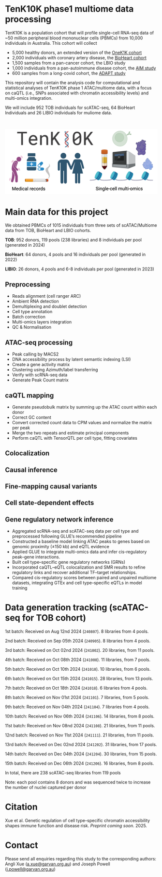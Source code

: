 # TenK10K phase1 multiome data processing

TenK10K is a population cohort that will profile single-cell RNA-seq data of ~50 million peripheral blood mononuclear cells (PBMCs) from 10,000 individuals in Australia. This cohort will collect
- 5,000 healthy donors, an extended version of the [OneK1K cohort](https://www.science.org/doi/10.1126/science.abf3041)
- 2,000 individuals with coronary artery disease, the [BioHeart cohort](https://bmjopen.bmj.com/content/9/9/e028649)
- 1,500 samples from a pan-cancer cohort, the LBIO study
- 1,000 individuals from a pan-autoimmune disease cohort, the [AIM study](https://bmjopen.bmj.com/content/11/2/e042493.long)
- 600 samples from a long-covid cohort, the [ADAPT study](https://www.svhs.org.au/research-education/participating-in-research-trials/adapt-study)

<!-- potentially also from [HOPE Research Program](https://www.garvan.org.au/research/collaboration/hope-research) -->
This repository will contain the analysis code for computational and statistical analyses of TenK10K phase 1 ATAC/multiome data, with a focus on caQTL (i.e., SNPs associated with chromatin accessibility levels) and multi-omics integration.

We will include 952 TOB individuals for scATAC-seq, 64 BioHeart Individuals and 26 LIBIO individuals for muliome data.

<br>

![Tenk10K](https://github.com/powellgenomicslab/tenk10k_phase1_multiome/blob/main/Figures/TenK10K_icon_poster.png)

# Main data for this project

We obtained PBMCs of 1015 individuals from three sets of scATAC/Multiome data from TOB, BioHeart and LBIO cohorts.

**TOB**: 952 donors, 119 pools (238 libraries) and 8 individuals per pool (generated in 2024)

**BioHeart**: 64 donors, 4 pools and 16 individuals per pool (generated in 2022)

**LIBIO**: 26 donors, 4 pools and 6-8 individuals per pool (generated in 2023)

## Preprocessing

- Reads alignment (cell ranger ARC)
- Ambient RNA detection
- Demultiplexing and doublet detection
- Cell type annotation
- Batch correction
- Multi-omics layers integration
- QC & Normalisation

## ATAC-seq processing

- Peak calling by MACS2
- DNA accessibility process by latent semantic indexing (LSI)
- Create a gene activity matrix
- Clustering using Azimuth/label transferring
- Verify with scRNA-seq data
- Generate Peak Count matrix

## caQTL mapping

- Generate pseudobulk matrix by summing up the ATAC count within each donor
- Correct GC content
- Convert corrected count data to CPM values and normalize the matrix per peak
- Merge the  two repeats and estimate principal components
- Perform caQTL with TensorQTL per cell type, fitting covariates

## Colocalization

## Causal inference

## Fine-mapping causal variants

## Cell state-dependent effects

## Gene regulatory network inference

- Aggregated scRNA-seq and scATAC-seq data per cell type and preprocessed following GLUE’s recommended pipeline
- Constructed a baseline model linking ATAC peaks to genes based on genomic proximity (±150 kb) and eQTL evidence
- Applied GLUE to integrate multi-omics data and infer cis-regulatory peak–gene interactions.
- Built cell type–specific gene regulatory networks (GRNs)
- Incorporated caQTL–eQTL colocalization and SMR results to refine regulatory links and recover additional TF–target relationships.
- Compared cis-regulatory scores between paired and unpaired multiome datasets, integrating GTEx and cell type–specific eQTLs in model training

# Data generation tracking (scATAC-seq for TOB cohort)
1st batch: Received on Aug 12nd 2024 (`240807`). 8 libraries from 4 pools.

2nd batch: Received on Sep 05th 2024 (`240905`). 8 libraries from 4 pools.

3rd batch: Received on Oct 02nd 2024 (`241002`). 20 libraries, from 11 pools.

4th batch: Received on Oct 08th 2024 (`241008`). 11 libraries, from 7 pools.

5th batch: Received on Oct 10th 2024 (`241010`). 10 libraries, from 6 pools.

6th batch: Received on Oct 15th 2024 (`241015`). 28 libraries, from 13 pools.

7th batch: Received on Oct 18th 2024 (`241018`). 6 libraries from 4 pools.

8th batch: Received on Nov 01st 2024 (`241101`). 7 libraries, from 5 pools.

9th batch: Received on Nov 04th 2024 (`241104`). 7 libraries from 4 pools.

10th batch: Received on Nov 06th 2024 (`241106`). 14 libraries, from 8 pools.

11st batch: Received on Nov 08nd 2024 (`241108`). 21 libraries, from 11 pools.

12nd batch: Received on Nov 11st 2024 (`241111`). 21 libraries, from 11 pools.

13rd batch: Received on Dec 02nd 2024 (`241202`). 31 libraries, from 17 pools.

14th batch: Received on Dec 04th 2024 (`241204`). 30 libraries, from 15 pools.

15th batch: Received on Dec 06th 2024 (`241206`). 16 libraries, from 8 pools.


In total, there are 238 scATAC-seq libraries from 119 pools

Note: each pool contains 8 donors and was sequenced twice to increase the number of nuclei captured per donor


# Citation
Xue et al. Genetic regulation of cell type–specific chromatin accessibility shapes immune function and disease risk. _Preprint coming soon_. 2025.

# Contact
Please send all enquiries regarding this study to the corresponding authors:
Angli Xue (a.xue@garvan.org.au) and Joseph Powell (j.powell@garvan.org.au)


